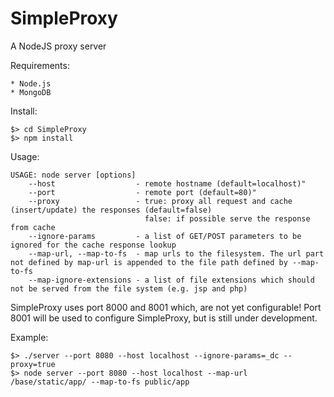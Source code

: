 SimpleProxy
===========

A NodeJS proxy server 

Requirements:

	* Node.js
	* MongoDB

Install:

	$> cd SimpleProxy
	$> npm install

Usage:

	USAGE: node server [options]
		--host					- remote hostname (default=localhost)"
		--port					- remote port (default=80)"
		--proxy					- true: proxy all request and cache (insert/update) the responses (default=false)
								  false: if possible serve the response from cache
		--ignore-params			- a list of GET/POST parameters to be ignored for the cache response lookup
		--map-url, --map-to-fs	- map urls to the filesystem. The url part not defined by map-url is appended to the file path defined by --map-to-fs
		--map-ignore-extensions	- a list of file extensions which should not be served from the file system (e.g. jsp and php)

SimpleProxy uses port 8000 and 8001 which, are not yet configurable! Port 8001 will be used to configure SimpleProxy, but is still under development.

Example:

	$> ./server --port 8080 --host localhost --ignore-params=_dc --proxy=true
	$> node server --port 8080 --host localhost --map-url /base/static/app/ --map-to-fs public/app

